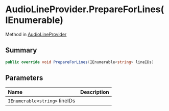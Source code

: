 # AudioLineProvider.PrepareForLines(IEnumerable<string>)

Method in [AudioLineProvider](/api/csharp/yarn.unity.audiolineprovider.md)

## Summary



```csharp
public override void PrepareForLines(IEnumerable<string> lineIDs)
```

## Parameters

|Name|Description|
|:---|:---|
|`IEnumerable<string>` lineIDs||

